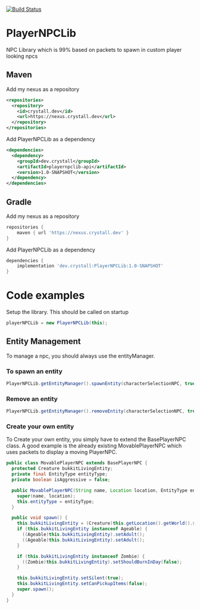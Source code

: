 [![Build Status](https://jenkins.crystall.dev/buildStatus/icon?job=PlayerNPCLib%2Fdevelop)](https://jenkins.crystall.dev/job/PlayerNPCLib/job/develop/)

# PlayerNPCLib

NPC Library which is 99% based on packets to spawn in custom player looking npcs

## Maven

Add my nexus as a repository

``` xml
<repositories>
  <repository>
    <id>crystall.dev</id>
    <url>https://nexus.crystall.dev</url>
  </repository>
</repositories>
```

Add PlayerNPCLib as a dependency

``` xml
<dependencies>
  <dependency>
    <groupId>dev.crystall</groupId>
    <artifactId>playernpclib-api</artifactId>
    <version>1.0-SNAPSHOT</version>
  </dependency>
</dependencies>
```

## Gradle

Add my nexus as a repository

``` groovy
repositories {
    maven { url 'https://nexus.crystall.dev' }
}
```

Add PlayerNPCLib as a dependency

``` groovy
dependencies {
    implementation 'dev.crystall:PlayerNPCLib:1.0-SNAPSHOT'
}
```

# Code examples

Setup the library. This should be called on startup

``` Java
playerNPCLib = new PlayerNPCLib(this);
```

## Entity Management

To manage a npc, you should always use the entityManager.

### To spawn an entity

``` Java
PlayerNPCLib.getEntityManager().spawnEntity(characterSelectionNPC, true);
```

### Remove an entity

``` Java
PlayerNPCLib.getEntityManager().removeEntity(characterSelectionNPC, true);
```


### Create your own entity 
To Create your own entity, you simply have to extend the BasePlayerNPC class. A good example is the already existing MovablePlayerNPC which uses packets to
display a moving PlayerNPC.

``` Java 
public class MovablePlayerNPC extends BasePlayerNPC {
  protected Creature bukkitLivingEntity;
  private final EntityType entityType;
  private boolean isAggressive = false;

  public MovablePlayerNPC(String name, Location location, EntityType entityType) {
    super(name, location);
    this.entityType = entityType;
  }

  public void spawn() {
    this.bukkitLivingEntity = (Creature)this.getLocation().getWorld().spawnEntity(this.getLocation(), this.entityType);
    if (this.bukkitLivingEntity instanceof Ageable) {
      ((Ageable)this.bukkitLivingEntity).setAdult();
      ((Ageable)this.bukkitLivingEntity).setAdult();
    }

    if (this.bukkitLivingEntity instanceof Zombie) {
      ((Zombie)this.bukkitLivingEntity).setShouldBurnInDay(false);
    }

    this.bukkitLivingEntity.setSilent(true);
    this.bukkitLivingEntity.setCanPickupItems(false);
    super.spawn();
  }
}
```